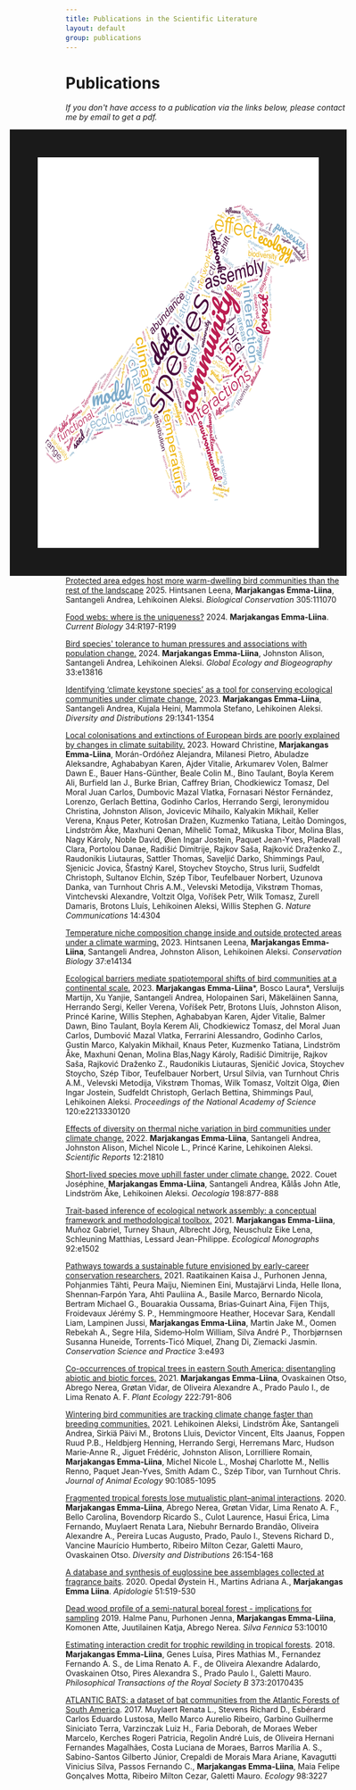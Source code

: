```yaml
---
title: Publications in the Scientific Literature
layout: default
group: publications
---
```


<h1 class="page-header text-center"> Publications </h1>

*If you don't have access to a publication via the links below, please contact me by email to get a pdf.*

<img src="/static/img/wordcloud.jpg" style="float: right;" height="700px" width="700px" border="50px"/>

[Protected area edges host more warm-dwelling bird communities than the rest of the landscape](https://www.sciencedirect.com/science/article/pii/S0006320725001077) 2025. Hintsanen Leena, **Marjakangas Emma-Liina**, Santangeli Andrea, Lehikoinen Aleksi. *Biological Conservation* 305:111070

[Food webs: where is the uniqueness?](https://www.sciencedirect.com/science/article/pii/S0960982224000058?dgcid=author) 2024. **Marjakangas Emma-Liina**. *Current Biology* 34:R197-R199

[Bird species' tolerance to human pressures and associations with population change.](https://onlinelibrary.wiley.com/doi/10.1111/geb.13816) 2024. **Marjakangas Emma-Liina**, Johnston Alison, Santangeli Andrea, Lehikoinen Aleksi. *Global Ecology and Biogeography* 33:e13816

[Identifying ‘climate keystone species’ as a tool for conserving ecological communities under climate change.](https://onlinelibrary.wiley.com/doi/10.1111/ddi.13764) 2023. **Marjakangas Emma-Liina**, Santangeli Andrea, Kujala Heini, Mammola Stefano, Lehikoinen Aleksi. *Diversity and Distributions* 29:1341-1354

[Local colonisations and extinctions of European birds are poorly explained by changes in climate suitability.](https://www.nature.com/articles/s41467-023-39093-1) 2023. Howard Christine, **Marjakangas Emma-Liina**, Morán-Ordóñez Alejandra, Milanesi Pietro, Abuladze Aleksandre, Aghababyan Karen, Ajder Vitalie, Arkumarev Volen, Balmer Dawn E., Bauer Hans-Günther, Beale Colin M., Bino Taulant, Boyla Kerem Ali, Burfield Ian J., Burke Brian, Caffrey Brian, Chodkiewicz Tomasz, Del Moral Juan Carlos, Dumbovic Mazal Vlatka, Fornasari Néstor Fernández, Lorenzo, Gerlach Bettina, Godinho Carlos, Herrando Sergi, Ieronymidou Christina, Johnston Alison, Jovicevic Mihailo, Kalyakin Mikhail, Keller Verena, Knaus Peter, Kotrošan Dražen, Kuzmenko Tatiana, Leitão Domingos, Lindström Åke, Maxhuni Qenan, Mihelič Tomaž, Mikuska Tibor, Molina Blas, Nagy Károly, Noble David, Øien Ingar Jostein, Paquet Jean-Yves, Pladevall Clara, Portolou Danae, Radišić Dimitrije, Rajkov Saša, Rajković Draženko Z., Raudonikis Liutauras, Sattler Thomas, Saveljić Darko, Shimmings Paul, Sjenicic Jovica, Šťastný Karel, Stoychev Stoycho, Strus Iurii, Sudfeldt Christoph, Sultanov Elchin, Szép Tibor, Teufelbauer Norbert, Uzunova Danka, van Turnhout Chris A.M., Velevski Metodija, Vikstrøm Thomas, Vintchevski Alexandre, Voltzit Olga, Voříšek Petr, Wilk Tomasz, Zurell Damaris, Brotons Lluís, Lehikoinen Aleksi, Willis Stephen G. *Nature Communications* 14:4304

[Temperature niche composition change inside and outside protected areas under a climate warming.](https://conbio.onlinelibrary.wiley.com/doi/10.1111/cobi.14134) 2023. Hintsanen Leena, **Marjakangas Emma-Liina**, Santangeli Andrea, Johnston Alison, Lehikoinen Aleksi. *Conservation Biology* 37:e14134

[Ecological barriers mediate spatiotemporal shifts of bird communities at a continental scale.](https://www.pnas.org/doi/epdf/10.1073/pnas.2213330120) 2023. **Marjakangas Emma-Liina***, Bosco Laura*, Versluijs Martijn, Xu Yanjie, Santangeli Andrea, Holopainen Sari, Mäkeläinen Sanna, Herrando Sergi, Keller Verena, Voříšek Petr, Brotons Lluís, Johnston Alison, Princé Karine, Willis Stephen, Aghababyan Karen, Ajder Vitalie, Balmer Dawn, Bino Taulant, Boyla Kerem Ali, Chodkiewicz Tomasz, del Moral Juan Carlos, Dumbović Mazal Vlatka, Ferrarini Alessandro, Godinho Carlos, Gustin Marco, Kalyakin Mikhail, Knaus Peter, Kuzmenko Tatiana, Lindström Åke, Maxhuni Qenan, Molina Blas,Nagy Károly, Radišić Dimitrije, Rajkov Saša, Rajković Draženko Z., Raudonikis Liutauras, Sjeničić Jovica, Stoychev Stoycho, Szép Tibor, Teufelbauer Norbert, Ursul Silvia, van Turnhout Chris A.M., Velevski Metodija, Vikstrøm Thomas, Wilk Tomasz, Voltzit Olga, Øien Ingar Jostein, Sudfeldt Christoph, Gerlach Bettina, Shimmings Paul, Lehikoinen Aleksi. *Proceedings of the National Academy of Science* 120:e2213330120


[Effects of diversity on thermal niche variation in bird communities under climate change.](https://www.nature.com/articles/s41598-022-26248-1.pdf) 2022. **Marjakangas Emma-Liina**, Santangeli Andrea, Johnston Alison, Michel Nicole L., Princé Karine, Lehikoinen Aleksi. *Scientific Reports* 12:21810 

[Short-lived species move uphill faster under climate change.](https://link.springer.com/content/pdf/10.1007/s00442-021-05094-4.pdf) 2022. Couet Joséphine, **Marjakangas Emma-Liina**, Santangeli Andrea, Kålås John Atle, Lindström Åke, Lehikoinen Aleksi. *Oecologia* 198:877-888

[Trait-based inference of ecological network assembly: a conceptual framework and methodological toolbox.](https://esajournals.onlinelibrary.wiley.com/doi/epdf/10.1002/ecm.1502) 2021. **Marjakangas Emma-Liina**, Muñoz Gabriel, Turney Shaun, Albrecht Jörg, Neuschulz Eike Lena, Schleuning Matthias, Lessard Jean-Philippe. *Ecological Monographs* 92:e1502

[Pathways towards a sustainable future envisioned by early-career conservation researchers.](https://conbio.onlinelibrary.wiley.com/doi/epdf/10.1111/csp2.493) 2021. Raatikainen Kaisa J., Purhonen Jenna, Pohjanmies Tähti, Peura Maiju, Nieminen Eini, Mustajärvi Linda, Helle Ilona, Shennan‐Farpón Yara, Ahti Pauliina A., Basile Marco, Bernardo Nicola, Bertram Michael G., Bouarakia Oussama, Brias‐Guinart Aina, Fijen Thijs, Froidevaux Jérémy S. P., Hemmingmoore Heather, Hocevar Sara, Kendall Liam, Lampinen Jussi, **Marjakangas Emma‐Liina**, Martin Jake M., Oomen Rebekah A., Segre Hila, Sidemo‐Holm William, Silva André P., Thorbjørnsen Susanna Huneide, Torrents‐Ticó Miquel, Zhang Di, Ziemacki Jasmin. *Conservation Science and Practice* 3:e493

[Co-occurrences of tropical trees in eastern South America: disentangling abiotic and biotic forces.](https://link.springer.com/content/pdf/10.1007/s11258-021-01143-3.pdf) 2021. **Marjakangas Emma-Liina**, Ovaskainen Otso, Abrego Nerea, Grøtan Vidar, de Oliveira Alexandre A., Prado Paulo I., de Lima Renato A. F. *Plant Ecology* 222:791-806

[Wintering bird communities are tracking climate change faster than breeding communities.](https://www.researchgate.net/publication/348795470_Wintering_bird_communities_are_tracking_climate_change_faster_than_breeding_communities) 2021. Lehikoinen Aleksi, Lindström Åke, Santangeli Andrea, Sirkiä Päivi M., Brotons Lluis, Devictor Vincent, Elts Jaanus, Foppen Ruud P.B., Heldbjerg Henning, Herrando Sergi, Herremans Marc, Hudson Marie‐Anne R., Jiguet Frédéric, Johnston Alison, Lorrilliere Romain, **Marjakangas Emma‐Liina**, Michel Nicole L., Moshøj Charlotte M., Nellis Renno, Paquet Jean‐Yves, Smith Adam C., Szép Tibor, van Turnhout Chris. *Journal of Animal Ecology* 90:1085-1095

[Fragmented tropical forests lose mutualistic plant–animal interactions](https://onlinelibrary.wiley.com/doi/epdf/10.1111/ddi.13010). 2020. **Marjakangas Emma‐Liina**, Abrego Nerea, Grøtan Vidar, Lima Renato A. F., Bello Carolina, Bovendorp Ricardo S., Culot Laurence, Hasui Érica, Lima Fernando, Muylaert Renata Lara, Niebuhr Bernardo Brandão, Oliveira Alexandre A., Pereira Lucas Augusto, Prado, Paulo I., Stevens Richard D., Vancine Maurício Humberto, Ribeiro Milton Cezar, Galetti Mauro, Ovaskainen Otso. *Diversity and Distributions* 26:154-168

[A database and synthesis of euglossine bee assemblages collected at fragrance baits](https://link.springer.com/content/pdf/10.1007/s13592-020-00739-4.pdf). 2020. Opedal Øystein H., Martins Adriana A., **Marjakangas Emma Liina**. *Apidologie* 51:519-530

[Dead wood profile of a semi-natural boreal forest - implications for sampling](https://www.silvafennica.fi/article/10010) 2019. Halme Panu, Purhonen Jenna, **Marjakangas Emma-Liina**, Komonen Atte, Juutilainen Katja, Abrego Nerea. *Silva Fennica* 53:10010

[Estimating interaction credit for trophic rewilding in tropical forests](https://royalsocietypublishing.org/doi/pdf/10.1098/rstb.2017.0435). 2018. **Marjakangas Emma-Liina**, Genes Luísa, Pires Mathias M., Fernandez Fernando A. S., de Lima Renato A. F., de Oliveira Alexandre Adalardo, Ovaskainen Otso, Pires Alexandra S., Prado Paulo I., Galetti Mauro. *Philosophical Transactions of the Royal Society B* 373:20170435

[ATLANTIC BATS: a dataset of bat communities from the Atlantic Forests of South America](https://esajournals.onlinelibrary.wiley.com/doi/epdf/10.1002/ecy.2007). 2017. Muylaert Renata L., Stevens Richard D., Esbérard Carlos Eduardo Lustosa, Mello Marco Aurelio Ribeiro, Garbino Guilherme Siniciato Terra, Varzinczak Luiz H., Faria Deborah, de Moraes Weber Marcelo, Kerches Rogeri Patricia, Regolin André Luis, de Oliveira Hernani Fernandes Magalhães, Costa Luciana de Moraes, Barros Marília A. S., Sabino-Santos Gilberto Júnior, Crepaldi de Morais Mara Ariane, Kavagutti Vinicius Silva, Passos Fernando C., **Marjakangas Emma-Liina**, Maia Felipe Gonçalves Motta, Ribeiro Milton Cezar, Galetti Mauro. *Ecology* 98:3227
<br>
<br>
<br>
<br>